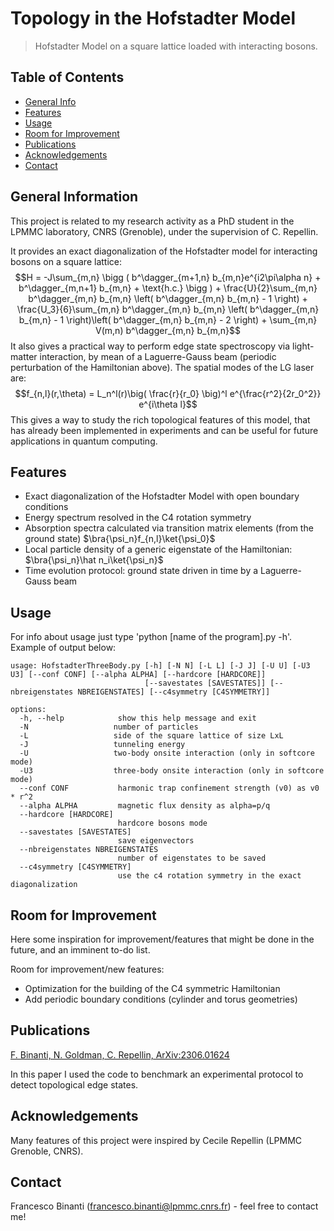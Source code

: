 # Topology in the Hofstadter Model
> Hofstadter Model on a square lattice loaded with interacting bosons.

## Table of Contents
* [General Info](#general-information)
* [Features](#features)
* [Usage](#usage)
* [Room for Improvement](#room-for-improvement)
* [Publications](#publications)
* [Acknowledgements](#acknowledgements)
* [Contact](#contact)
<!-- * [License](#license) -->


## General Information
This project is related to my research activity as a PhD student in the LPMMC laboratory, CNRS (Grenoble), under the supervision of C. Repellin.

It provides an exact diagonalization of the Hofstadter model for interacting bosons on a square lattice:
$$H = -J\sum_{m,n} \bigg ( b^\dagger_{m+1,n} b_{m,n}e^{i2\pi\alpha n} + b^\dagger_{m,n+1} b_{m,n} + \text{h.c.} \bigg ) + \frac{U}{2}\sum_{m,n} b^\dagger_{m,n} b_{m,n} \left( b^\dagger_{m,n} b_{m,n} - 1 \right) + \frac{U_3}{6}\sum_{m,n} b^\dagger_{m,n} b_{m,n} \left( b^\dagger_{m,n} b_{m,n} - 1 \right)\left( b^\dagger_{m,n} b_{m,n} - 2 \right) + \sum_{m,n} V(m,n) b^\dagger_{m,n} b_{m,n}$$
It also gives a practical way to perform edge state spectroscopy via light-matter interaction, by mean of a
Laguerre-Gauss beam (periodic perturbation of the Hamiltonian above). The spatial modes of the LG laser are:
$$f_{n,l}(r,\theta) = L_n^l(r)\big( \frac{r}{r_0} \big)^l e^{\frac{r^2}{2r_0^2}} e^{i\theta l}$$
This gives a way to study the rich topological features of this model, that has already
been implemented in experiments and can be useful for future applications in quantum computing.

## Features
- Exact diagonalization of the Hofstadter Model with open boundary conditions
- Energy spectrum resolved in the C4 rotation symmetry
- Absorption spectra calculated via transition matrix elements (from the ground state) $\bra{\psi_n}f_{n,l}\ket{\psi_0}$
- Local particle density of a generic eigenstate of the Hamiltonian: $\bra{\psi_n}\hat n_i\ket{\psi_n}$
- Time evolution protocol: ground state driven in time by a Laguerre-Gauss beam 

## Usage
For info about usage just type 'python [name of the program].py -h'. Example of output below:

```
usage: HofstadterThreeBody.py [-h] [-N N] [-L L] [-J J] [-U U] [-U3 U3] [--conf CONF] [--alpha ALPHA] [--hardcore [HARDCORE]]
                              [--savestates [SAVESTATES]] [--nbreigenstates NBREIGENSTATES] [--c4symmetry [C4SYMMETRY]]

options:
  -h, --help            show this help message and exit
  -N                   number of particles
  -L                   side of the square lattice of size LxL
  -J                   tunneling energy
  -U                   two-body onsite interaction (only in softcore mode)
  -U3                  three-body onsite interaction (only in softcore mode)
  --conf CONF           harmonic trap confinement strength (v0) as v0 * r^2
  --alpha ALPHA         magnetic flux density as alpha=p/q
  --hardcore [HARDCORE]
                        hardcore bosons mode
  --savestates [SAVESTATES]
                        save eigenvectors
  --nbreigenstates NBREIGENSTATES
                        number of eigenstates to be saved
  --c4symmetry [C4SYMMETRY]
                        use the c4 rotation symmetry in the exact diagonalization
```

## Room for Improvement
Here some inspiration for improvement/features that might be done in the future, and an imminent to-do list.

Room for improvement/new features:
- Optimization for the building of the C4 symmetric Hamiltonian
- Add periodic boundary conditions (cylinder and torus geometries)

## Publications
[F. Binanti, N. Goldman, C. Repellin, ArXiv:2306.01624](https://arxiv.org/abs/2306.01624)

In this paper I used the code to benchmark an experimental protocol to detect topological edge states.

## Acknowledgements
Many features of this project were inspired by Cecile Repellin (LPMMC Grenoble, CNRS).

## Contact
Francesco Binanti (francesco.binanti@lpmmc.cnrs.fr) - feel free to contact me!

